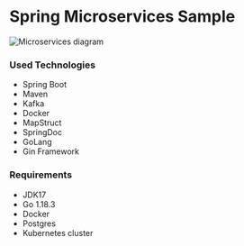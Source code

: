 # Spring Microservices Sample

![Microservices diagram](https://i.hizliresim.com/gmps7mq.jpg)

### Used Technologies
- Spring Boot
- Maven
- Kafka
- Docker
- MapStruct
- SpringDoc
- GoLang
- Gin Framework

### Requirements
- JDK17
- Go 1.18.3
- Docker
- Postgres
- Kubernetes cluster

